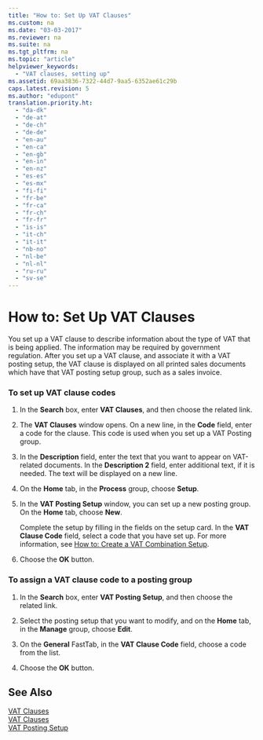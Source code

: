 ```yaml
---
title: "How to: Set Up VAT Clauses"
ms.custom: na
ms.date: "03-03-2017"
ms.reviewer: na
ms.suite: na
ms.tgt_pltfrm: na
ms.topic: "article"
helpviewer_keywords: 
  - "VAT clauses, setting up"
ms.assetid: 69aa3836-7322-44d7-9aa5-6352ae61c29b
caps.latest.revision: 5
ms.author: "edupont"
translation.priority.ht: 
  - "da-dk"
  - "de-at"
  - "de-ch"
  - "de-de"
  - "en-au"
  - "en-ca"
  - "en-gb"
  - "en-in"
  - "en-nz"
  - "es-es"
  - "es-mx"
  - "fi-fi"
  - "fr-be"
  - "fr-ca"
  - "fr-ch"
  - "fr-fr"
  - "is-is"
  - "it-ch"
  - "it-it"
  - "nb-no"
  - "nl-be"
  - "nl-nl"
  - "ru-ru"
  - "sv-se"
---
```

# How to: Set Up VAT Clauses
You set up a VAT clause to describe information about the type of VAT that is being applied. The information may be required by government regulation. After you set up a VAT clause, and associate it with a VAT posting setup, the VAT clause is displayed on all printed sales documents which have that VAT posting setup group, such as a sales invoice.  
  
### To set up VAT clause codes  
  
1.  In the **Search** box, enter **VAT Clauses**, and then choose the related link.  
  
2.  The **VAT Clauses** window opens. On a new line, in the **Code** field, enter a code for the clause. This code is used when you set up a VAT Posting group.  
  
3.  In the **Description** field, enter the text that you want to appear on VAT\-related documents. In the **Description 2** field, enter additional text, if it is needed. The text will be displayed on a new line.  
  
4.  On the **Home** tab, in the **Process** group, choose **Setup**.  
  
5.  In the **VAT Posting Setup** window, you can set up a new posting group. On the **Home** tab, choose **New**.  
  
     Complete the setup by filling in the fields on the setup card. In the **VAT Clause Code** field, select a code that you have set up. For more information, see [How to: Create a VAT Combination Setup](../Finance/how-to-create-a-vat-combination-setup.md).  
  
6.  Choose the **OK** button.  
  
### To assign a VAT clause code to a posting group  
  
1.  In the **Search** box, enter **VAT Posting Setup**, and then choose the related link.  
  
2.  Select the posting setup that you want to modify, and on the **Home** tab, in the **Manage** group, choose **Edit**.  
  
3.  On the **General** FastTab, in the **VAT Clause Code** field, choose a code from the list.  
  
4.  Choose the **OK** button.  
  
## See Also  
 [VAT Clauses](../Finance/vat-clauses.md)   
 [VAT Clauses](assetId:///f516ae7c-7721-480d-b870-36d636515373)   
 [VAT Posting Setup](assetId:///a96dd9fe-bfcb-46d8-874f-1046a0dcc1f7)